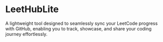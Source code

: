 # LeetHubLite
A lightweight tool designed to seamlessly sync your LeetCode progress with GitHub, enabling you to track, showcase, and share your coding journey effortlessly.
